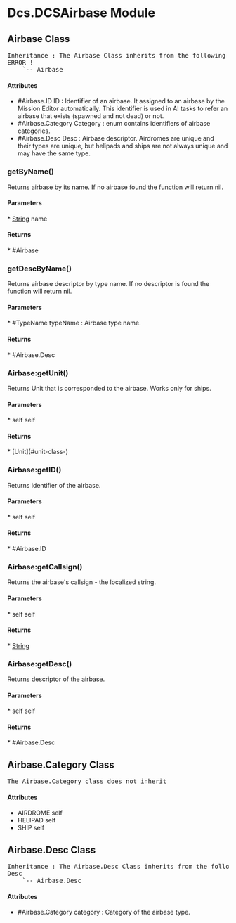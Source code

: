 # Dcs.DCSAirbase Module


## Airbase Class
<pre>
Inheritance : The Airbase Class inherits from the following parents :
ERROR !
	`-- Airbase
</pre>

<h4> Attributes </h4>

* #Airbase.ID ID : Identifier of an airbase. It assigned to an airbase by the Mission Editor automatically. This identifier is used in AI tasks to refer an airbase that exists (spawned and not dead) or not.
* #Airbase.Category Category : enum contains identifiers of airbase categories.
* #Airbase.Desc Desc : Airbase descriptor. Airdromes are unique and their types are unique, but helipads and ships are not always unique and may have the same type.


### getByName()
Returns airbase by its name. If no airbase found the function will return nil.

<h4> Parameters </h4>
* <u>String</u> name

<h4> Returns </h4>
* #Airbase 


### getDescByName()
Returns airbase descriptor by type name. If no descriptor is found the function will return nil.

<h4> Parameters </h4>
* #TypeName typeName : Airbase type name.

<h4> Returns </h4>
* #Airbase.Desc 


### Airbase:getUnit()
Returns Unit that is corresponded to the airbase. Works only for ships.

<h4> Parameters </h4>
* self self

<h4> Returns </h4>
* [Unit](#unit-class-) 


### Airbase:getID()
Returns identifier of the airbase.

<h4> Parameters </h4>
* self self

<h4> Returns </h4>
* #Airbase.ID 


### Airbase:getCallsign()
Returns the airbase's callsign - the localized string.

<h4> Parameters </h4>
* self self

<h4> Returns </h4>
* <u>String</u> 


### Airbase:getDesc()
Returns descriptor of the airbase.

<h4> Parameters </h4>
* self self

<h4> Returns </h4>
* #Airbase.Desc 


## Airbase.Category Class
<pre>
The Airbase.Category class does not inherit
</pre>

<h4> Attributes </h4>

* AIRDROME self
* HELIPAD self
* SHIP self


## Airbase.Desc Class
<pre>
Inheritance : The Airbase.Desc Class inherits from the following parents :
Desc
	`-- Airbase.Desc
</pre>

<h4> Attributes </h4>

* #Airbase.Category category : Category of the airbase type.



